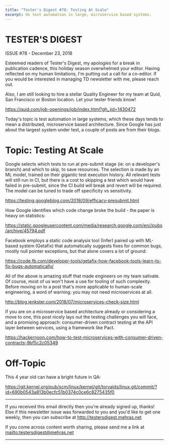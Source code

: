 ```yaml
---
title: "Tester's Digest #78: Testing At Scale"
excerpt: On test automation in large, microservice based systems.
---
```


TESTER'S DIGEST
===============
ISSUE #78 - December 23, 2018

Esteemed readers of Tester's Digest, my apologies for a break in publication cadence, this holiday season overwhelmed your editor. Having reflected on my human limitations, I'm putting out a call for a co-editor. If you would be interested in managing TD newsletter with me, please reach out.

Also, I am still looking to hire a stellar Quality Engineer for my team at Quid, San Francisco or Boston location. Let your tester friends know!

<https://quid.com/job-openings/job/index.html?gh_jid=1430472>

Today's topic is test automation in large systems, which these days tends to mean a distributed, microservice based architecture. Since Google has just about the largest system under test, a couple of posts are from their blogs.

Topic: Testing At Scale
=======================

Google selects which tests to run at pre-submit stage (ie: on a developer's branch) and which to skip, to save resources. The selection is made by an ML model, trained on their gigantic test execution history. All relevant tests will still run in CI, but there is a cost to skipping a test which would have failed in pre-submit, since the CI build will break and revert will be required. The model can be tuned to trade off specificity vs sensitivity.

<https://testing.googleblog.com/2018/09/efficacy-presubmit.html>

How Google identifies which code change broke the build - the paper is heavy on statistics:

<https://static.googleusercontent.com/media/research.google.com/en//pubs/archive/45794.pdf>

Facebook employs a static code analysis tool (Infer) paired up with ML-based system (Getafix) that automatically suggests fixes for common bugs, mostly null pointer exceptions, but that alone covers a lot of ground:

<https://code.fb.com/developer-tools/getafix-how-facebook-tools-learn-to-fix-bugs-automatically/>

All of the above is amazing stuff that made engineers on my team salivate. Of course, most of us won't have a use for tooling of such complexity. Before moving on to a post that's more applicable to human-scale engineering, a word of warning: you may not need microservices at all.

<http://blog.jenkster.com/2018/07/microservices-check-size.html>

If you are on a microservice based architecture already or considering a move to one, this post nicely lays out the testing challenges you will face, and a promising approach: consumer-driven contract testing at the API layer between services, using a framework like Pact.

<https://hackernoon.com/how-to-test-microservices-with-consumer-driven-contracts-9bf5c2c05349>


Off-Topic
=========

This 4 year old can have a bright future in QA:

<https://git.kernel.org/pub/scm/linux/kernel/git/torvalds/linux.git/commit/?id=690b0543a813b0ecfc51b0374c0ce6c8275435f0>

---

If you received this email directly then you're already signed up, thanks! Else
if this newsletter issue was forwarded to you and you'd like to get one weekly,
then you can subscribe at <http://testersdigest.mehras.net>

If you come across content worth sharing, please send me a link at
<mailto:testersdigest@mehras.net>

---
